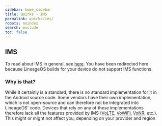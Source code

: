 ```yaml
---
sidebar: home_sidebar
title: Quirks - IMS
permalink: quirks/ims/
robots: noindex
search: exclude
toc: false
---
```


## IMS

To read about IMS in general, see [here](https://en.wikipedia.org/wiki/IP_Multimedia_Subsystem).
You have been redirected here because LineageOS builds for your device do not support IMS functions.

### Why is that?

While it certainly is a standard, there is no standard implementation for it in the Android source code.
Some vendors have their own implementation, which is not open-source and can therefore not be integrated into LineageOS' code.
Devices that rely on any of these implementations therefore lack all the features provided by IMS ([VoLTE](https://en.wikipedia.org/wiki/Voice_over_LTE), [VoWiFi](https://en.wikipedia.org/wiki/Wi-Fi_calling), [VoNR](https://en.wikipedia.org/wiki/Voice_over_NR), etc.).
This might or might not affect you, depending on your provider and region.

